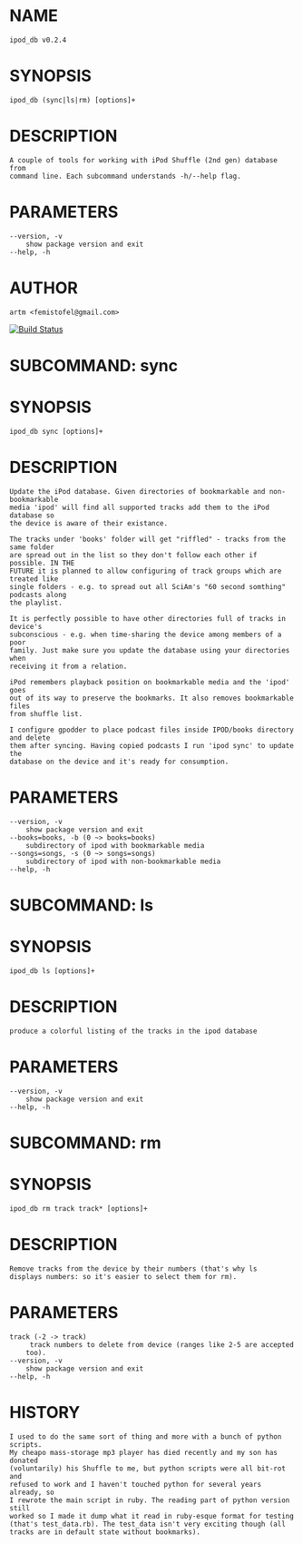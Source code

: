 NAME
====

    ipod_db v0.2.4

SYNOPSIS
========

    ipod_db (sync|ls|rm) [options]+

DESCRIPTION
===========

    A couple of tools for working with iPod Shuffle (2nd gen) database from
    command line. Each subcommand understands -h/--help flag.

PARAMETERS
==========

    --version, -v 
        show package version and exit 
    --help, -h 

AUTHOR
======

    artm <femistofel@gmail.com>


[![Build Status](https://travis-ci.org/artm/ipod_db.png)](https://travis-ci.org/artm/ipod_db)


SUBCOMMAND: sync
================

SYNOPSIS
========

    ipod_db sync [options]+

DESCRIPTION
===========

    Update the iPod database. Given directories of bookmarkable and non-bookmarkable
    media 'ipod' will find all supported tracks add them to the iPod database so
    the device is aware of their existance.
    
    The tracks under 'books' folder will get "riffled" - tracks from the same folder
    are spread out in the list so they don't follow each other if possible. IN THE
    FUTURE it is planned to allow configuring of track groups which are treated like
    single folders - e.g. to spread out all SciAm's "60 second somthing" podcasts along
    the playlist.
    
    It is perfectly possible to have other directories full of tracks in device's
    subconscious - e.g. when time-sharing the device among members of a poor
    family. Just make sure you update the database using your directories when
    receiving it from a relation.
    
    iPod remembers playback position on bookmarkable media and the 'ipod' goes
    out of its way to preserve the bookmarks. It also removes bookmarkable files
    from shuffle list.
    
    I configure gpodder to place podcast files inside IPOD/books directory and delete
    them after syncing. Having copied podcasts I run 'ipod sync' to update the
    database on the device and it's ready for consumption.

PARAMETERS
==========

    --version, -v 
        show package version and exit 
    --books=books, -b (0 ~> books=books) 
        subdirectory of ipod with bookmarkable media 
    --songs=songs, -s (0 ~> songs=songs) 
        subdirectory of ipod with non-bookmarkable media 
    --help, -h 

SUBCOMMAND: ls
==============

SYNOPSIS
========

    ipod_db ls [options]+

DESCRIPTION
===========

    produce a colorful listing of the tracks in the ipod database

PARAMETERS
==========

    --version, -v 
        show package version and exit 
    --help, -h 

SUBCOMMAND: rm
==============

SYNOPSIS
========

    ipod_db rm track track* [options]+

DESCRIPTION
===========

    Remove tracks from the device by their numbers (that's why ls
    displays numbers: so it's easier to select them for rm).

PARAMETERS
==========

    track (-2 -> track) 
         track numbers to delete from device (ranges like 2-5 are accepted 
        too). 
    --version, -v 
        show package version and exit 
    --help, -h 

HISTORY
=======

    I used to do the same sort of thing and more with a bunch of python scripts.
    My cheapo mass-storage mp3 player has died recently and my son has donated
    (voluntarily) his Shuffle to me, but python scripts were all bit-rot and
    refused to work and I haven't touched python for several years already, so
    I rewrote the main script in ruby. The reading part of python version still
    worked so I made it dump what it read in ruby-esque format for testing
    (that's test_data.rb). The test_data isn't very exciting though (all
    tracks are in default state without bookmarks).

